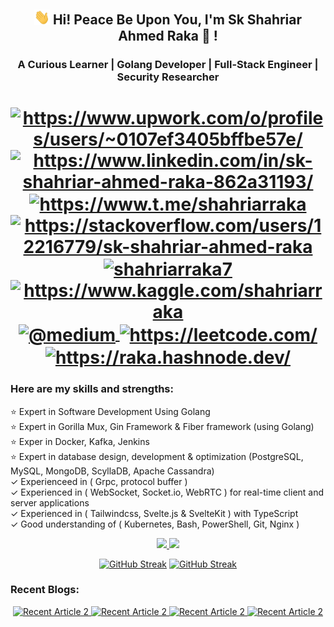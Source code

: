 <h2 align="center" color="white" ><img src="https://github.com/gitsdeepak/gitsdeepak/blob/master/Assets/Hi.gif" width="25px" /> 
 Hi! Peace Be Upon You, I'm Sk Shahriar Ahmed Raka 🐬 !
</h2>

<h3 align="center" >
 A Curious Learner | Golang Developer | Full-Stack Engineer | Security Researcher 
</h3>
<h1 align="center">
<a href="https://www.upwork.com/o/profiles/users/~0107ef3405bffbe57e/" target="_blank">
  <img align="center" alt="https://www.upwork.com/o/profiles/users/~0107ef3405bffbe57e/" width="100px" src="img/upwork.png" />
</a>
<a href="https://www.linkedin.com/in/sk-shahriar-ahmed-raka-862a31193/">
  <img align="center" alt="https://www.linkedin.com/in/sk-shahriar-ahmed-raka-862a31193/" width="30px" src="img/linkedin.png" />
</a>
<a href="https://www.t.me/shahriarraka">
  <img align="center" alt="https://www.t.me/shahriarraka" width="30px" src="img/telegram2.png" />
</a>
<a href="https://stackoverflow.com/users/12216779/sk-shahriar-ahmed-raka">
  <img align="center" alt="https://stackoverflow.com/users/12216779/sk-shahriar-ahmed-raka" width="35px"  src="img/stackoverflow.png" />
</a>
  <a href="https://twitter.com/shahriarraka7" target="blank"><img align="center" src="https://raw.githubusercontent.com/rahuldkjain/github-profile-readme-generator/master/src/images/icons/Social/twitter.svg" alt="shahriarraka7" height="30" width="40" />
  </a>
<a href="https://www.kaggle.com/shahriarraka" target="blank"><img  align="center" src="https://raw.githubusercontent.com/rahuldkjain/github-profile-readme-generator/master/src/images/icons/Social/kaggle.svg" alt="https://www.kaggle.com/shahriarraka" height="30" width="40" />
  </a>
<a href="https://medium.com/@shahriarraka" target="blank"><img align="center" src="https://raw.githubusercontent.com/rahuldkjain/github-profile-readme-generator/master/src/images/icons/Social/medium.svg" alt="@medium" height="30" width="40" />
  </a>
<a href="https://leetcode.com/AhmedRaka/" target="blank"><img align="center" src="https://raw.githubusercontent.com/rahuldkjain/github-profile-readme-generator/master/src/images/icons/Social/leet-code.svg" alt="https://leetcode.com/" height="30" width="40" />
  </a>
<a href="https://raka.hashnode.dev/">
  <img align="center" alt="https://raka.hashnode.dev/" width="150px" src="img/hashnode2.png" />
</a>
</h1>

### Here are my skills and strengths:

⭐️ Expert in Software Development Using Golang  <br/>
⭐️ Expert in Gorilla Mux, Gin Framework & Fiber framework (using Golang)<br/>
⭐️ Exper in  Docker, Kafka, Jenkins <br/>
⭐️ Expert in database design, development & optimization (PostgreSQL, MySQL, MongoDB, ScyllaDB, Apache Cassandra)<br/>
✓ Experienceed in ( Grpc, protocol buffer )<br/>
✓ Experienced in ( WebSocket, Socket.io, WebRTC ) for real-time client and server applications<br/>
✓ Experienced in ( Tailwindcss, Svelte.js & SvelteKit ) with  TypeScript<br/>
✓ Good understanding of ( Kubernetes, Bash, PowerShell, Git, Nginx )<br/>

<div align="center">
  <a href="https://github.com/skshahriarahmedraka">
    <img height="180em"
      src="https://github-readme-stats.vercel.app/api?username=skshahriarahmedraka&show_icons=true&theme=dark&include_all_commits=true&count_private=true" />
    <img height="180em"
      src="https://github-readme-stats.vercel.app/api/top-langs/?username=skshahriarahmedraka&layout=compact&langs_count=10&theme=dark" />
</div>

<div align="center">

[![GitHub Streak](https://github-readme-streak-stats.herokuapp.com?user=skshahriarahmedraka&theme=dark&date_format=M%20j%5B%2C%20Y%5D)](https://git.io/streak-stats) 
[![GitHub Streak](https://streak-stats.demolab.com/?user=skshahriarahmedraka&theme=dark)](https://git.io/streak-stats)
  </div>

<h3>Recent Blogs: </h3>
<div align="center">
<a target="_blank" href="https://github-readme-medium-recent-article.vercel.app/medium/@shahriarraka/0"><img src="https://github-readme-medium-recent-article.vercel.app/medium/@shahriarraka/0" alt="Recent Article 2"> 
<a target="_blank" href="https://github-readme-medium-recent-article.vercel.app/medium/@shahriarraka/1"><img src="https://github-readme-medium-recent-article.vercel.app/medium/@shahriarraka/1" alt="Recent Article 2"> 
<a target="_blank" href="https://github-readme-medium-recent-article.vercel.app/medium/@shahriarraka/2"><img src="https://github-readme-medium-recent-article.vercel.app/medium/@shahriarraka/2" alt="Recent Article 2"> 
<a target="_blank" href="https://github-readme-medium-recent-article.vercel.app/medium/@shahriarraka/3"><img src="https://github-readme-medium-recent-article.vercel.app/medium/@shahriarraka/3" alt="Recent Article 2">

</div>
